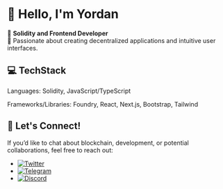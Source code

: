 # 👋 Hello, I'm Yordan

🌟 **Solidity and Frontend Developer**  
🚀 Passionate about creating decentralized applications and intuitive user interfaces.  

## 💻 TechStack
Languages: Solidity, JavaScript/TypeScript

Frameworks/Libraries: Foundry, React, Next.js, Bootstrap, Tailwind

## 💬 Let's Connect!  
If you’d like to chat about blockchain, development, or potential collaborations, feel free to reach out:  

-  [![Twitter](https://img.shields.io/badge/Twitter-1DA1F2?style=flat&logo=twitter&logoColor=white)](https://x.com/YordanVuchev)
-  [![Telegram](https://img.shields.io/badge/Telegram-0088CC?style=flat&logo=telegram&logoColor=white)](https://t.me/yvuchev)
-  [![Discord](https://img.shields.io/badge/Discord-5865F2?style=flat&logo=discord&logoColor=white)](https://discord.com/users/290563739621523466)
